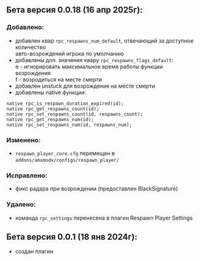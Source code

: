 ## Бета версия 0.0.18 (16 апр 2025г):
### Добавлено:
- добавлен квар `rpc_respawns_num_default`, отвечающий за доступное количество  
  авто-возрождений игрока по умолчанию
- добавлены доп. значения квару `rpc_respawns_flags_default`:  
  e - игнорировать максимальное время работы функции возрождения  
  f - возродиться на месте смерти
- добавлен unstuck для возрождения на месте смерти
- добавлены native функции:
```
native rpc_is_respawn_duration_expired(id);
native rpc_get_respawns_count(id);
native rpc_set_respawns_count(id, respawns_count);
native rpc_get_respawns_num(id);
native rpc_set_respawns_num(id, respawns_num);
```

### Изменено:
- `respawn_player_core.cfg` перемещен в `addons/amxmodx/configs/respawn_player/`

### Исправлено:
- фикс радара при возрождении (предоставлен BlackSignature)

### Удалено:
- команда `rpc_settings` перенесена в плагин Respawn Player Settings

## Бета версия 0.0.1 (18 янв 2024г):
- создан плагин